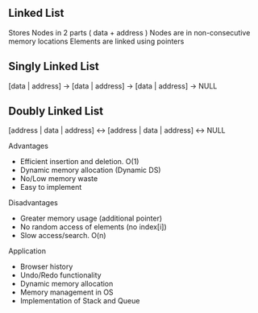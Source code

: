## Linked List

Stores Nodes in 2 parts ( data + address )
Nodes are in non-consecutive memory locations
Elements are linked using pointers

## Singly Linked List

[data | address] -> [data | address] -> [data | address] -> NULL

## Doubly Linked List

[address | data | address] <-> [address | data | address] <-> NULL

Advantages

- Efficient insertion and deletion. O(1)
- Dynamic memory allocation (Dynamic DS)
- No/Low memory waste
- Easy to implement

Disadvantages

- Greater memory usage (additional pointer)
- No random access of elements (no index[i])
- Slow access/search. O(n)

Application

- Browser history
- Undo/Redo functionality
- Dynamic memory allocation
- Memory management in OS
- Implementation of Stack and Queue
